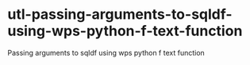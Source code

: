 # utl-passing-arguments-to-sqldf-using-wps-python-f-text-function
Passing arguments to sqldf using wps python f text function

